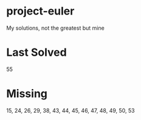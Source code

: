 # project-euler

My solutions, not the greatest but mine

# Last Solved

55

# Missing

15, 24, 26, 29, 38, 43, 44, 45, 46, 47, 48, 49, 50, 53
